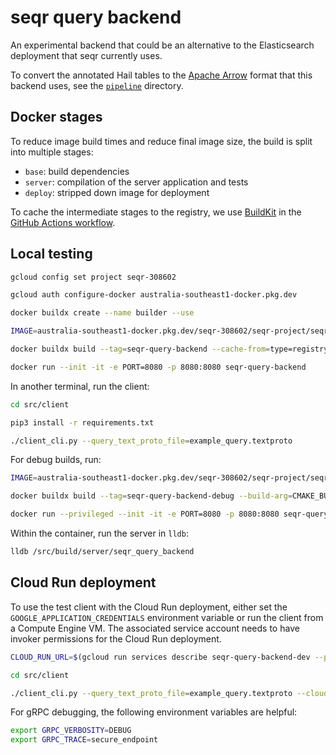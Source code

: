 # seqr query backend

An experimental backend that could be an alternative to the Elasticsearch deployment that seqr currently uses.

To convert the annotated Hail tables to the [Apache Arrow](https://arrow.apache.org/) format that this backend uses, see the [`pipeline`](pipeline) directory.

## Docker stages

To reduce image build times and reduce final image size, the build is split into
multiple stages:

- `base`: build dependencies
- `server`: compilation of the server application and tests
- `deploy`: stripped down image for deployment

To cache the intermediate stages to the registry, we use
[BuildKit](https://medium.com/titansoft-engineering/docker-build-cache-sharing-on-multi-hosts-with-buildkit-and-buildx-eb8f7005918e)
in the [GitHub Actions workflow](.github/workflows/deploy.yaml).

## Local testing

```bash
gcloud config set project seqr-308602

gcloud auth configure-docker australia-southeast1-docker.pkg.dev

docker buildx create --name builder --use

IMAGE=australia-southeast1-docker.pkg.dev/seqr-308602/seqr-project/seqr-query-backend:dev

docker buildx build --tag=seqr-query-backend --cache-from=type=registry,ref=$IMAGE --load .

docker run --init -it -e PORT=8080 -p 8080:8080 seqr-query-backend
```

In another terminal, run the client:

```bash
cd src/client

pip3 install -r requirements.txt

./client_cli.py --query_text_proto_file=example_query.textproto
```

For debug builds, run:

```bash
IMAGE=australia-southeast1-docker.pkg.dev/seqr-308602/seqr-project/seqr-query-backend:debug

docker buildx build --tag=seqr-query-backend-debug --build-arg=CMAKE_BUILD_TYPE=Debug --target=server --cache-from=type=registry,ref=$IMAGE .

docker run --privileged --init -it -e PORT=8080 -p 8080:8080 seqr-query-backend-debug
```

Within the container, run the server in `lldb`:

```bash
lldb /src/build/server/seqr_query_backend
```

## Cloud Run deployment

To use the test client with the Cloud Run deployment, either set the
`GOOGLE_APPLICATION_CREDENTIALS` environment variable or run the client from a Compute
Engine VM. The associated service account needs to have invoker permissions for the
Cloud Run deployment.

```bash
CLOUD_RUN_URL=$(gcloud run services describe seqr-query-backend-dev --platform=managed --region=australia-southeast1 --format='value(status.url)')

cd src/client

./client_cli.py --query_text_proto_file=example_query.textproto --cloud_run_url=$CLOUD_RUN_URL
```

For gRPC debugging, the following environment variables are helpful:

```bash
export GRPC_VERBOSITY=DEBUG
export GRPC_TRACE=secure_endpoint
```

